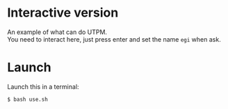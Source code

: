 # Interactive version

An example of what can do UTPM. <br>
You need to interact here, just press enter and set the name `egi` when ask.
# Launch
Launch this in a terminal:
```bash
$ bash use.sh
```